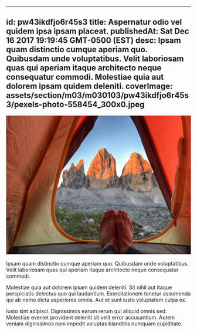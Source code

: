
---
id: pw43ikdfjo6r45s3
title: Aspernatur odio vel quidem ipsa ipsam placeat.
publishedAt: Sat Dec 16 2017 19:19:45 GMT-0500 (EST)
desc: Ipsam quam distinctio cumque aperiam quo. Quibusdam unde voluptatibus. Velit laboriosam quas qui aperiam itaque architecto neque consequatur commodi. Molestiae quia aut dolorem ipsam quidem deleniti.
coverImage: assets/section/m03/m030103/pw43ikdfjo6r45s3/pexels-photo-558454_300x0.jpeg
---

![image from pexels.com](assets/section/m03/m030103/pw43ikdfjo6r45s3/pexels-photo-558454.jpeg)

Ipsam quam distinctio cumque aperiam quo. Quibusdam unde voluptatibus. Velit laboriosam quas qui aperiam itaque architecto neque consequatur commodi.
 
Molestiae quia aut dolorem ipsam quidem deleniti. Sit nihil aut itaque perspiciatis delectus quo qui laudantium. Exercitationem tenetur assumenda qui ab nemo dicta asperiores omnis. Aut et sunt iusto voluptatem culpa ex.
 
Iusto sint adipisci. Dignissimos earum rerum qui aliquid omnis sed. Molestiae eveniet provident deleniti sit velit error accusantium. Autem veniam dignissimos nam impedit voluptas blanditiis numquam cupiditate.

